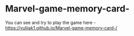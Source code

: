 # Marvel-game-memory-card-

You can see and try to play the game here - https://yuliiak1.github.io/Marvel-game-memory-card-/
